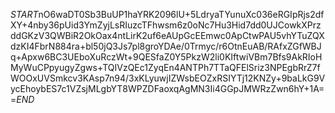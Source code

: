$START$nO6waDT0Sb3BuUP1haYRK2096lU+5LdryaTYunuXc036eRGIpRjs2dfXY+4nby36pUid3YmZyjLsRIuzcTFhwsm6z0oNc7Hu3Hid7dd0UJCowkXPrzddGKzV3QWBiR2OkOax4ntLirK2uf6eAUpGcEEmwc0ApCtwPAU5vhYTuZQXdzKI4FbrN884ra+bl50jQ3Js7pl8groYDAe/0Trmyc/r6OtnEuAB/RAfxZGfWBJq+Apxw6BC3UEboXuRczWt+9QESfaZ0Y5PkzW2li0KIftwiVBm7Bfs9AkRIoHMyWuCPpyugyZgws+TQIVzQEc1ZyqEn4ANTPh7TTaQFElSriz3NPEgbRrZ7fWOOxUVSmkcv3KAsp7n94/3xKLyuwjIZWsbEOZxRSIYTj12KNZy+9baLkG9VycEhoybES7c1VZsjMLgbYT8WPZDFaoxqAgMN3Ii4GGpJMWRzZwn6hY+1A==$END$